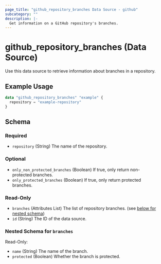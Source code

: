```yaml
---
page_title: "github_repository_branches Data Source - github"
subcategory: ""
description: |-
  Get information on a GitHub repository's branches.
---
```


# github_repository_branches (Data Source)

Use this data source to retrieve information about branches in a repository.

## Example Usage

```terraform
data "github_repository_branches" "example" {
  repository = "example-repository"
}
```

<!-- schema generated by tfplugindocs -->
## Schema

### Required

- `repository` (String) The name of the repository.

### Optional

- `only_non_protected_branches` (Boolean) If true, only return non-protected branches.
- `only_protected_branches` (Boolean) If true, only return protected branches.

### Read-Only

- `branches` (Attributes List) The list of repository branches. (see [below for nested schema](#nestedatt--branches))
- `id` (String) The ID of the data source.

<a id="nestedatt--branches"></a>
### Nested Schema for `branches`

Read-Only:

- `name` (String) The name of the branch.
- `protected` (Boolean) Whether the branch is protected.
